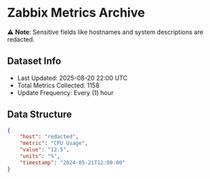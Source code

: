 # Zabbix Metrics Archive

⚠️ **Note**: Sensitive fields like hostnames and system descriptions are redacted.

## Dataset Info
- Last Updated: 2025-08-20 22:00 UTC
- Total Metrics Collected: 1158
- Update Frequency: Every (1) hour

## Data Structure
```json
{
    "host": "redacted",
    "metric": "CPU Usage",
    "value": "12.5",
    "units": "%",
    "timestamp": "2024-05-21T12:00:00"
}
```
